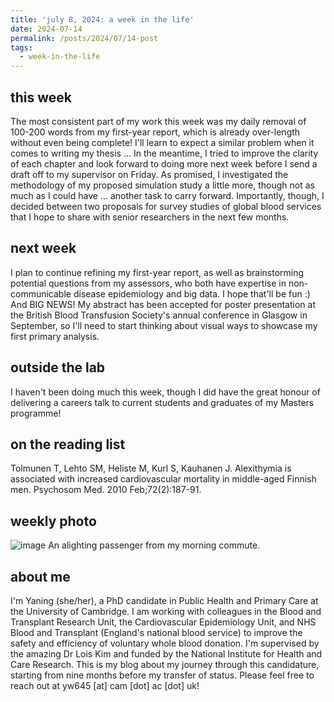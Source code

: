 ```yaml
---
title: 'july 8, 2024: a week in the life'
date: 2024-07-14
permalink: /posts/2024/07/14-post
tags:
  - week-in-the-life
---
```


this week
------
The most consistent part of my work this week was my daily removal of 100-200 words from my first-year report, which is already over-length without even being complete! I'll learn to expect a similar problem when it comes to writing my thesis ... In the meantime, I tried to improve the clarity of each chapter and look forward to doing more next week before I send a draft off to my supervisor on Friday. As promised, I investigated the methodology of my proposed simulation study a little more, though not as much as I could have ... another task to carry forward. Importantly, though, I decided between two proposals for survey studies of global blood services that I hope to share with senior researchers in the next few months.  

next week
------
I plan to continue refining my first-year report, as well as brainstorming potential questions from my assessors, who both have expertise in non-communicable disease epidemiology and big data. I hope that'll be fun :) And BIG NEWS! My abstract has been accepted for poster presentation at the British Blood Transfusion Society's annual conference in Glasgow in September, so I'll need to start thinking about visual ways to showcase my first primary analysis. 

outside the lab
------
I haven't been doing much this week, though I did have the great honour of delivering a careers talk to current students and graduates of my Masters programme!

on the reading list
------
Tolmunen T, Lehto SM, Heliste M, Kurl S, Kauhanen J. Alexithymia is associated with increased cardiovascular mortality in middle-aged Finnish men. Psychosom Med. 2010 Feb;72(2):187-91. 

weekly photo
------
![image](https://github.com/user-attachments/assets/658dfcca-6d3f-49cb-8bbe-b6101012233f)
An alighting passenger from my morning commute. 

about me
------
I'm Yaning (she/her), a PhD candidate in Public Health and Primary Care at the University of Cambridge. I am working with colleagues in the Blood and Transplant Research Unit, the Cardiovascular Epidemiology Unit, and NHS Blood and Transplant (England's national blood service) to improve the safety and efficiency of voluntary whole blood donation. I'm supervised by the amazing Dr Lois Kim and funded by the National Institute for Health and Care Research. This is my blog about my journey through this candidature, starting from nine months before my transfer of status. Please feel free to reach out at yw645 [at] cam [dot] ac [dot] uk!
